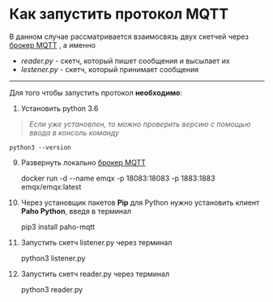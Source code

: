 		
#  Как запустить протокол MQTT #
			
				
В данном случае рассматривается взаимосвязь двух скетчей через [брокер MQTT](https://hub.docker.com/r/emqx/emqx) , а именно

- *reader.py* - скетч, который пишет сообщения и высылает их
- *lestener.py* - скетч, который принимает сообщения
***

Для того чтобы запустить протокол **необходимо**: 

1. Установить python 3.6

>*Если уже установлен, то можно проверить версию с помощью ввода в консоль команду*

	python3 --version

9. Развернуть локально [брокер MQTT](https://hub.docker.com/r/emqx/emqx)

	docker run -d --name emqx -p 18083:18083 -p 1883:1883 emqx/emqx:latest

2. Через установщик пакетов **Pip** для Python нужно установить клиент **Paho Python**, введя в терминал 

	pip3 install paho-mqtt

3. Запустить скетч listener.py через терминал

	python3 listener.py

4. Запустить скетч reader.py через терминал

	python3 reader.py


								
		
